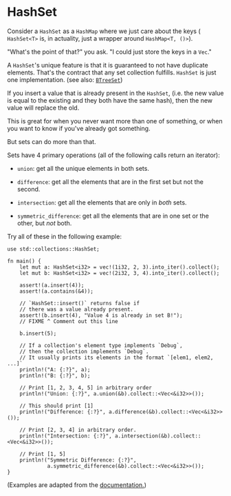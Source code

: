 # HashSet

Consider a `HashSet` as a `HashMap` where we just care about the keys (
`HashSet<T>` is, in actuality, just a wrapper around `HashMap<T, ()>`).

"What's the point of that?" you ask. "I could just store the keys in a `Vec`."

A `HashSet`'s unique feature is that
it is guaranteed to not have duplicate elements.
That's the contract that any set collection fulfills.
`HashSet` is just one implementation. (see also: [`BTreeSet`][treeset])

If you insert a value that is already present in the `HashSet`,
(i.e. the new value is equal to the existing and they both have the same hash),
then the new value will replace the old.

This is great for when you never want more than one of something,
or when you want to know if you've already got something.

But sets can do more than that.

Sets have 4 primary operations (all of the following calls return an iterator):

* `union`: get all the unique elements in both sets.

* `difference`: get all the elements that are in the first set but not the second.

* `intersection`: get all the elements that are only in *both* sets.

* `symmetric_difference`:
get all the elements that are in one set or the other, but *not* both.

Try all of these in the following example:

```rust,editable
use std::collections::HashSet;

fn main() {
    let mut a: HashSet<i32> = vec!(1i32, 2, 3).into_iter().collect();
    let mut b: HashSet<i32> = vec!(2i32, 3, 4).into_iter().collect();

    assert!(a.insert(4));
    assert!(a.contains(&4));

    // `HashSet::insert()` returns false if
    // there was a value already present.
    assert!(b.insert(4), "Value 4 is already in set B!");
    // FIXME ^ Comment out this line

    b.insert(5);

    // If a collection's element type implements `Debug`,
    // then the collection implements `Debug`.
    // It usually prints its elements in the format `[elem1, elem2, ...]`
    println!("A: {:?}", a);
    println!("B: {:?}", b);

    // Print [1, 2, 3, 4, 5] in arbitrary order
    println!("Union: {:?}", a.union(&b).collect::<Vec<&i32>>());

    // This should print [1]
    println!("Difference: {:?}", a.difference(&b).collect::<Vec<&i32>>());

    // Print [2, 3, 4] in arbitrary order.
    println!("Intersection: {:?}", a.intersection(&b).collect::<Vec<&i32>>());

    // Print [1, 5]
    println!("Symmetric Difference: {:?}",
             a.symmetric_difference(&b).collect::<Vec<&i32>>());
}
```

(Examples are adapted from the [documentation.][hash-set])

[treeset]: https://doc.rust-lang.org/std/collections/struct.BTreeSet.html
[hash-set]: https://doc.rust-lang.org/std/collections/struct.HashSet.html#method.difference
